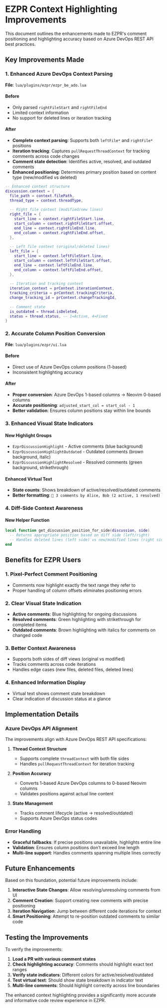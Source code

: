# EZPR Context Highlighting Improvements

This document outlines the enhancements made to EZPR's comment positioning and highlighting accuracy based on Azure DevOps REST API best practices.

## Key Improvements Made

### 1. Enhanced Azure DevOps Context Parsing

**File**: `lua/plugins/ezpr/ezpr_be_ado.lua`

#### Before
- Only parsed `rightFileStart` and `rightFileEnd` 
- Limited context information
- No support for deleted lines or iteration tracking

#### After
- **Complete context parsing**: Supports both `leftFile*` and `rightFile*` positions
- **Iteration tracking**: Captures `pullRequestThreadContext` for tracking comments across code changes
- **Comment state detection**: Identifies active, resolved, and outdated comments
- **Enhanced positioning**: Determines primary position based on content type (new/modified vs deleted)

```lua
-- Enhanced context structure
discussion.context = {
  file_path = context.filePath,
  thread_type = context.threadType,
  
  -- Right file context (modified/new lines)
  right_file = {
    start_line = context.rightFileStart.line,
    start_column = context.rightFileStart.offset,
    end_line = context.rightFileEnd.line,
    end_column = context.rightFileEnd.offset,
  },
  
  -- Left file context (original/deleted lines)  
  left_file = {
    start_line = context.leftFileStart.line,
    start_column = context.leftFileStart.offset,
    end_line = context.leftFileEnd.line,
    end_column = context.leftFileEnd.offset,
  },
  
  -- Iteration and tracking context
  iteration_context = prContext.iterationContext,
  tracking_criteria = prContext.trackingCriteria,
  change_tracking_id = prContext.changeTrackingId,
  
  -- Comment state
  is_outdated = thread.isDeleted,
  status = thread.status, -- 1=Active, 4=Fixed
}
```

### 2. Accurate Column Position Conversion

**File**: `lua/plugins/ezpr/ui.lua`

#### Before
- Direct use of Azure DevOps column positions (1-based)
- Inconsistent highlighting accuracy

#### After
- **Proper conversion**: Azure DevOps 1-based columns → Neovim 0-based columns
- **Accurate positioning**: `adjusted_start_col = start_col - 1`
- **Better validation**: Ensures column positions stay within line bounds

### 3. Enhanced Visual State Indicators

#### New Highlight Groups
- `EzprDiscussionHighlight` - Active comments (blue background)
- `EzprDiscussionHighlightOutdated` - Outdated comments (brown background, italic)
- `EzprDiscussionHighlightResolved` - Resolved comments (green background, strikethrough)

#### Enhanced Virtual Text
- **State counts**: Shows breakdown of active/resolved/outdated comments
- **Better formatting**: `💬 3 comments by Alice, Bob (2 active, 1 resolved)`

### 4. Diff-Side Context Awareness

#### New Helper Function
```lua
local function get_discussion_position_for_side(discussion, side)
  -- Returns appropriate position based on diff side (left/right)
  -- Handles deleted lines (left side) vs new/modified lines (right side)
end
```

## Benefits for EZPR Users

### 1. **Pixel-Perfect Comment Positioning**
- Comments now highlight exactly the text range they refer to
- Proper handling of column offsets eliminates positioning errors

### 2. **Clear Visual State Indication**
- **Active comments**: Blue highlighting for ongoing discussions
- **Resolved comments**: Green highlighting with strikethrough for completed items
- **Outdated comments**: Brown highlighting with italics for comments on changed code

### 3. **Better Context Awareness**
- Supports both sides of diff views (original vs modified)
- Tracks comments across code iterations
- Handles edge cases (new files, deleted files, deleted lines)

### 4. **Enhanced Information Display**
- Virtual text shows comment state breakdown
- Clear indication of discussion status at a glance

## Implementation Details

### Azure DevOps API Alignment

The improvements align with Azure DevOps REST API specifications:

1. **Thread Context Structure**
   - Supports complete `threadContext` with both file sides
   - Handles `pullRequestThreadContext` for iteration tracking

2. **Position Accuracy**
   - Converts 1-based Azure DevOps columns to 0-based Neovim columns
   - Validates positions against actual line content

3. **State Management**
   - Tracks comment lifecycle (active → resolved/outdated)
   - Supports Azure DevOps status codes

### Error Handling

- **Graceful fallbacks**: If precise positions unavailable, highlights entire line
- **Validation**: Ensures column positions don't exceed line length
- **Multi-line support**: Handles comments spanning multiple lines correctly

## Future Enhancements

Based on this foundation, potential future improvements include:

1. **Interactive State Changes**: Allow resolving/unresolving comments from UI
2. **Comment Creation**: Support creating new comments with precise positioning
3. **Iteration Navigation**: Jump between different code iterations for context
4. **Smart Positioning**: Attempt to re-position outdated comments to similar code

## Testing the Improvements

To verify the improvements:

1. **Load a PR with various comment states**
2. **Check highlighting accuracy**: Comments should highlight exact text ranges
3. **Verify state indicators**: Different colors for active/resolved/outdated
4. **Test virtual text**: Should show state breakdown in indicator text
5. **Multi-line comments**: Should highlight correctly across line boundaries

The enhanced context highlighting provides a significantly more accurate and informative code review experience in EZPR.